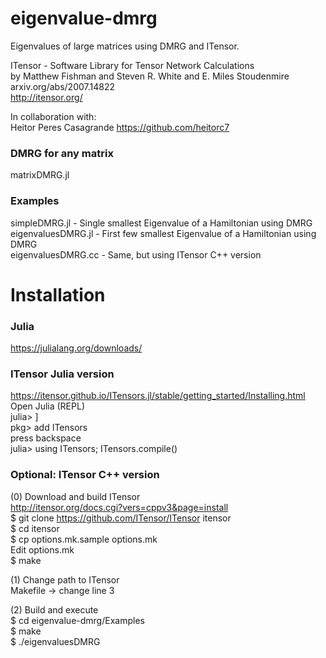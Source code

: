# eigenvalue-dmrg
Eigenvalues of large matrices using DMRG and ITensor.

ITensor - Software Library for Tensor Network Calculations <br />
by Matthew Fishman and Steven R. White and E. Miles Stoudenmire <br />
arxiv.org/abs/2007.14822 <br />
http://itensor.org/

In collaboration with: <br />
Heitor Peres Casagrande https://github.com/heitorc7

### DMRG for any matrix
matrixDMRG.jl

### Examples
simpleDMRG.jl - Single smallest Eigenvalue of a Hamiltonian using DMRG <br />
eigenvaluesDMRG.jl - First few smallest Eigenvalue of a Hamiltonian using DMRG <br />
eigenvaluesDMRG.cc - Same, but using ITensor C++ version <br />

# Installation

### Julia
https://julialang.org/downloads/

### ITensor Julia version
https://itensor.github.io/ITensors.jl/stable/getting_started/Installing.html <br />
Open Julia (REPL) <br />
julia> ] <br />
pkg> add ITensors <br />
press backspace <br />
julia> using ITensors; ITensors.compile() <br />

### Optional: ITensor C++ version
(0) Download and build ITensor <br />
http://itensor.org/docs.cgi?vers=cppv3&page=install <br />
$ git clone https://github.com/ITensor/ITensor itensor <br />
$ cd itensor <br />
$ cp options.mk.sample options.mk <br />
Edit options.mk <br />
$ make 

(1) Change path to ITensor <br />
Makefile -> change line 3

(2) Build and execute <br />
$ cd eigenvalue-dmrg/Examples <br />
$ make <br />
$ ./eigenvaluesDMRG
